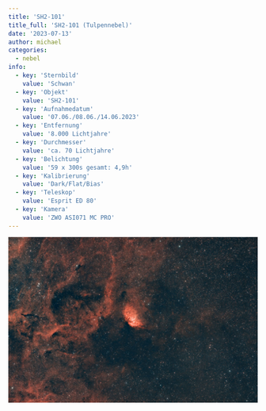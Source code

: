 ```yaml
---
title: 'SH2-101'
title_full: 'SH2-101 (Tulpennebel)'
date: '2023-07-13'
author: michael
categories:
  - nebel
info:
  - key: 'Sternbild'
    value: 'Schwan'
  - key: 'Objekt'
    value: 'SH2-101'
  - key: 'Aufnahmedatum'
    value: '07.06./08.06./14.06.2023'
  - key: 'Entfernung'
    value: '8.000 Lichtjahre'
  - key: 'Durchmesser'
    value: 'ca. 70 Lichtjahre'
  - key: 'Belichtung'
    value: '59 x 300s gesamt: 4,9h'
  - key: 'Kalibrierung'
    value: 'Dark/Flat/Bias'
  - key: 'Teleskop'
    value: 'Esprit ED 80'
  - key: 'Kamera'
    value: 'ZWO ASI071 MC PRO'
---
```


![SH2-101](header.jpg 'SH2-101')
